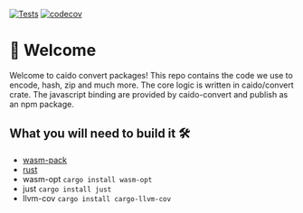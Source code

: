 [![Tests](https://github.com/caido/convert/actions/workflows/validate.yml/badge.svg?branch=main)](https://github.com/caido/convert/actions/workflows/validate.yml?query=branch%3Amain)
[![codecov](https://codecov.io/gh/caido/convert/branch/main/graph/badge.svg?token=G3HA8K9IIX)](https://codecov.io/gh/caido/convert)
# 👋 Welcome

Welcome to caido convert packages! This repo contains the code we use to encode, hash, zip and much more.
The core logic is written in caido/convert crate. The javascript binding are provided by caido-convert and publish as an npm package.  

## What you will need to build it 🛠️
- [wasm-pack](https://rustwasm.github.io/wasm-pack/)
- [rust](https://www.rust-lang.org/tools/install)
- wasm-opt `cargo install wasm-opt`
- just `cargo install just`
- llvm-cov `cargo install cargo-llvm-cov`
